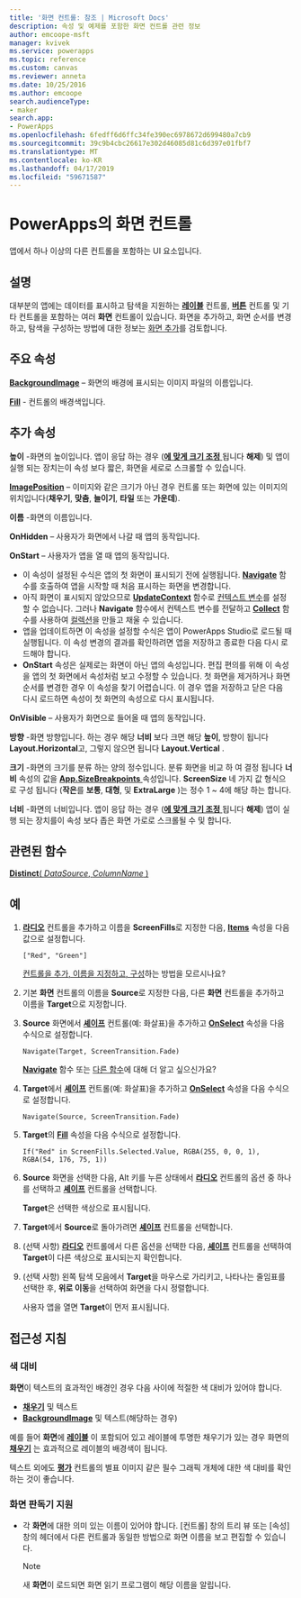 ```yaml
---
title: '화면 컨트롤: 참조 | Microsoft Docs'
description: 속성 및 예제를 포함한 화면 컨트롤 관련 정보
author: emcoope-msft
manager: kvivek
ms.service: powerapps
ms.topic: reference
ms.custom: canvas
ms.reviewer: anneta
ms.date: 10/25/2016
ms.author: emcoope
search.audienceType:
- maker
search.app:
- PowerApps
ms.openlocfilehash: 6fedff6d6ffc34fe390ec6978672d699480a7cb9
ms.sourcegitcommit: 39c9b4cbc26617e302d46085d81c6d397e01fbf7
ms.translationtype: MT
ms.contentlocale: ko-KR
ms.lasthandoff: 04/17/2019
ms.locfileid: "59671587"
---
```

# <a name="screen-control-in-powerapps"></a>PowerApps의 화면 컨트롤

앱에서 하나 이상의 다른 컨트롤을 포함하는 UI 요소입니다.

## <a name="description"></a>설명

대부분의 앱에는 데이터를 표시하고 탐색을 지원하는 **[레이블](control-text-box.md)** 컨트롤, **[버튼](control-button.md)** 컨트롤 및 기타  컨트롤을 포함하는 여러 **화면** 컨트롤이 있습니다. 화면을 추가하고, 화면 순서를 변경하고, 탐색을 구성하는 방법에 대한 정보는 [화면 추가](../add-screen-context-variables.md)를 검토합니다.

## <a name="key-properties"></a>주요 속성

**[BackgroundImage](properties-visual.md)** – 화면의 배경에 표시되는 이미지 파일의 이름입니다.

**[Fill](properties-color-border.md)** - 컨트롤의 배경색입니다.

## <a name="additional-properties"></a>추가 속성

**높이** -화면의 높이입니다. 앱이 응답 하는 경우 ([**에 맞게 크기 조정** ](../set-aspect-ratio-portrait-landscape.md#change-screen-size-and-orientation) 됩니다 **해제**) 및 앱이 실행 되는 장치는이 속성 보다 짧은, 화면을 세로로 스크롤할 수 있습니다.

**[ImagePosition](properties-visual.md)** – 이미지와 같은 크기가 아닌 경우 컨트롤 또는 화면에 있는 이미지의 위치입니다(**채우기**, **맞춤**, **늘이기**, **타일** 또는 **가운데**).

**이름** -화면의 이름입니다.

**OnHidden** – 사용자가 화면에서 나갈 때 앱의 동작입니다.

**OnStart** – 사용자가 앱을 열 때 앱의 동작입니다.

- 이 속성이 설정된 수식은 앱의 첫 화면이 표시되기 전에 실행됩니다. [**Navigate**](../functions/function-navigate.md) 함수를 호출하여 앱을 시작할 때 처음 표시하는 화면을 변경합니다.
- 아직 화면이 표시되지 않았으므로 [**UpdateContext**](../functions/function-updatecontext.md) 함수로 [컨텍스트 변수](../working-with-variables.md)를 설정할 수 없습니다. 그러나 **Navigate** 함수에서 컨텍스트 변수를 전달하고 [**Collect**](../functions/function-clear-collect-clearcollect.md) 함수를 사용하여 [컬렉션](../working-with-variables.md)을 만들고 채울 수 있습니다.
- 앱을 업데이트하면 이 속성을 설정할 수식은 앱이 PowerApps Studio로 로드될 때 실행됩니다. 이 속성 변경의 결과를 확인하려면 앱을 저장하고 종료한 다음 다시 로드해야 합니다.
- **OnStart** 속성은 실제로는 화면이 아닌 앱의 속성입니다. 편집 편의를 위해 이 속성을 앱의 첫 화면에서 속성처럼 보고 수정할 수 있습니다. 첫 화면을 제거하거나 화면 순서를 변경한 경우 이 속성을 찾기 어렵습니다. 이 경우 앱을 저장하고 닫은 다음 다시 로드하면 속성이 첫 화면의 속성으로 다시 표시됩니다.

**OnVisible** – 사용자가 화면으로 들어올 때 앱의 동작입니다.

**방향** -화면 방향입니다. 하는 경우 해당 **너비** 보다 크면 해당 **높이**, 방향이 됩니다 **Layout.Horizontal**고, 그렇지 않으면 됩니다 **Layout.Vertical** .

**크기** -화면의 크기를 분류 하는 양의 정수입니다. 분류 화면을 비교 하 여 결정 됩니다 **너비** 속성의 값을 [ **App.SizeBreakpoints** ](../functions/signals.md) 속성입니다. **ScreenSize** 네 가지 값 형식으로 구성 됩니다 (**작은**를 **보통**, **대형**, 및 **ExtraLarge** )는 정수 1 ~ 4에 해당 하는 합니다.

**너비** -화면의 너비입니다. 앱이 응답 하는 경우 ([**에 맞게 크기 조정** ](../set-aspect-ratio-portrait-landscape.md#change-screen-size-and-orientation) 됩니다 **해제**) 앱이 실행 되는 장치를이 속성 보다 좁은 화면 가로로 스크롤될 수 및 합니다.

## <a name="related-functions"></a>관련된 함수

[**Distinct**( *DataSource*, *ColumnName* )](../functions/function-distinct.md)

## <a name="example"></a>예

1. **[라디오](control-radio.md)** 컨트롤을 추가하고 이름을 **ScreenFills**로 지정한 다음, **[Items](properties-core.md)** 속성을 다음 값으로 설정합니다.

    `["Red", "Green"]`

    [컨트롤을 추가, 이름을 지정하고, 구성](../add-configure-controls.md)하는 방법을 모르시나요?

1. 기본 **화면** 컨트롤의 이름을 **Source**로 지정한 다음, 다른 **화면** 컨트롤을 추가하고 이름을 **Target**으로 지정합니다.

1. **Source** 화면에서 **[셰이프](control-shapes-icons.md)** 컨트롤(예: 화살표)을 추가하고 **[OnSelect](properties-core.md)** 속성을 다음 수식으로 설정합니다.

    `Navigate(Target, ScreenTransition.Fade)`

    **[Navigate](../functions/function-navigate.md)** 함수 또는 [다른 함수](../formula-reference.md)에 대해 더 알고 싶으신가요?

1. **Target**에서 **[셰이프](control-shapes-icons.md)** 컨트롤(예: 화살표)을 추가하고 **[OnSelect](properties-core.md)** 속성을 다음 수식으로 설정합니다.

    `Navigate(Source, ScreenTransition.Fade)`

1. **Target**의 **[Fill](properties-color-border.md)** 속성을 다음 수식으로 설정합니다.

    `If("Red" in ScreenFills.Selected.Value, RGBA(255, 0, 0, 1), RGBA(54, 176, 75, 1))`

1. **Source** 화면을 선택한 다음, Alt 키를 누른 상태에서 **[라디오](control-radio.md)** 컨트롤의 옵션 중 하나를 선택하고 **[셰이프](control-shapes-icons.md)** 컨트롤을 선택합니다.

    **Target**은 선택한 색상으로 표시됩니다.

1. **Target**에서 **Source**로 돌아가려면 **[셰이프](control-shapes-icons.md)** 컨트롤을 선택합니다.

1. (선택 사항) **[라디오](control-radio.md)** 컨트롤에서 다른 옵션을 선택한 다음, **[셰이프](control-shapes-icons.md)** 컨트롤을 선택하여 **Target**이 다른 색상으로 표시되는지 확인합니다.

1. (선택 사항) 왼쪽 탐색 모음에서 **Target**을 마우스로 가리키고, 나타나는 줄임표를 선택한 후, **위로 이동**을 선택하여 화면을 다시 정렬합니다.

    사용자 앱을 열면 **Target**이 먼저 표시됩니다.

## <a name="accessibility-guidelines"></a>접근성 지침

### <a name="color-contrast"></a>색 대비

**화면**이 텍스트의 효과적인 배경인 경우 다음 사이에 적절한 색 대비가 있어야 합니다.

- **[채우기](properties-color-border.md)** 및 텍스트
- **[BackgroundImage](properties-visual.md)** 및 텍스트(해당하는 경우)

예를 들어 **화면**에 **[레이블](control-text-box.md)** 이 포함되어 있고 레이블에 투명한 채우기가 있는 경우 화면의 **[채우기](properties-color-border.md)** 는 효과적으로 레이블의 배경색이 됩니다.

텍스트 외에도 **[평가](control-rating.md)** 컨트롤의 별표 이미지 같은 필수 그래픽 개체에 대한 색 대비를 확인하는 것이 좋습니다.

### <a name="screen-reader-support"></a>화면 판독기 지원

- 각 **화면**에 대한 의미 있는 이름이 있어야 합니다. [컨트롤] 창의 트리 뷰 또는 [속성] 창의 헤더에서 다른 컨트롤과 동일한 방법으로 화면 이름을 보고 편집할 수 있습니다.

    > [!NOTE]
  > 새 **화면**이 로드되면 화면 읽기 프로그램이 해당 이름을 알립니다.
